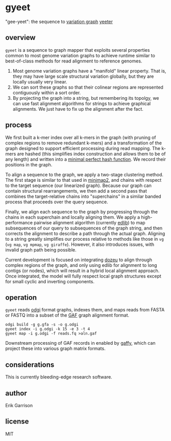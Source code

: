 # gyeet

"gee-yeet": the sequence to [variation graph](https://pangenome.github.io/) [yeeter](https://www.urbandictionary.com/define.php?term=Yeet)

## overview

`gyeet` is a sequence to graph mapper that exploits several properties common to most genome variation graphs to achieve runtime similar to best-of-class methods for read alignment to reference genomes.

1. Most genome variation graphs have a "manifold" linear property. That is, they may have large scale structural variation globally, but they are locally usually very linear.
2. We can sort these graphs so that their colinear regions are represented contiguously within a sort order.
3. By projecting the graph into a string, but remembering its topolgy, we can use fast alignment algorithms for strings to achieve graphical alignments. We just have to fix up the alignment after the fact.

## process

We first built a k-mer index over all k-mers in the graph (with pruning of complex regions to remove redundant k-mers) and a transformation of the graph designed to support efficient processing during read mapping.
The k-mers are hashed (this simplifies index construction and allows them to be of any length) and written into a [minimal perfect hash function](https://github.com/rizkg/BBHash).
We record their positions in the graph.

To align a sequence to the graph, we apply a two-stage clustering method.
The first stage is similar to that used in [minimap2](https://academic.oup.com/bioinformatics/article/34/18/3094/4994778), and chains with respect to the target sequence (our linearized graph).
Because our graph can contain structural rearrangements, we then add a second pass that combines the target-relative chains into "superchains" in a similar banded process that proceeds over the query sequence.

Finally, we align each sequence to the graph by progressing through the chains in each superchain and locally aligning them.
We apply a high-performance pairwise alignment algorithm (currently [edlib](https://github.com/Martinsos/edlib)) to map subsequences of our query to subsequences of the graph string, and then corrects the alignment to describe a path through the actual graph.
Aligning to a string greatly simplifies our process relative to methods like those in `vg` (`vg map`, `vg mpmap`, `vg giraffe`).
However, it also introduces issues, with invalid graph path being possible.

Current development is focused on integrating [dozeu](https://github.com/ocxtal/dozeu) to align through complex regions of the graph, and only using edlib for alignment to long contigs (or nodes), which will result in a hybrid local alignment approach.
Once integrated, the model will fully respect local graph structures except for small cyclic and inverting components.

## operation

`gyeet` reads [odgi](https://github.com/vgteam/odgi) format graphs, indexes them, and maps reads from FASTA or FASTQ into a subset of the [GAF](https://github.com/lh3/gfatools/blob/master/doc/rGFA.md#the-graph-alignment-format-gaf) graph alignment format.

```
odgi build -g g.gfa -s -o g.odgi
gyeet index -i g.odgi -k 15 -e 3 -t 4
gyeet map -i g.odgi -f reads.fq >aln.gaf
```

Downstream processing of GAF records in enabled by [gaffy](https://github.com/ekg/gaffy), which can project these into various graph matrix formats.

## considerations

This is currently bleeding-edge research software.

## author

Erik Garrison

## license

MIT
